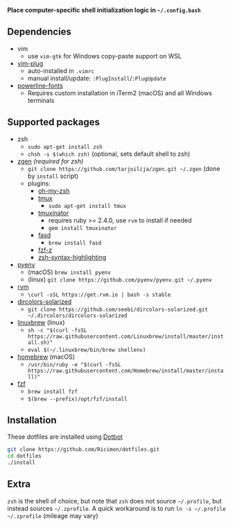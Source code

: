 **Place computer-specific shell initialization logic in `~/.config.bash`**

## Dependencies
- vim
	- use `vim-gtk` for Windows copy-paste support on WSL
- [vim-plug](https://github.com/junegunn/vim-plug)
	- auto-installed in `.vimrc`
	- manual install/update: `:PlugInstall`/`:PlugUpdate`
- [powerline-fonts](https://github.com/powerline/fonts)
	- Requires custom installation in iTerm2 (macOS) and all Windows terminals

## Supported packages
- zsh
	- `sudo apt-get install zsh`
	- `chsh -s $(which zsh)` (optional, sets default shell to zsh)
- [zgen](https://github.com/tarjoilija/zgen) *(required for zsh)*
	- `git clone https://github.com/tarjoilija/zgen.git ~/.zgen` (done by `install` script)
	- plugins:
		- [oh-my-zsh](https://github.com/ohmyzsh/ohmyzsh)
		- [tmux](https://github.com/tmux/tmux)
			- `sudo apt-get install tmux`
		- [tmuxinator](https://github.com/tmuxinator/tmuxinator)
			- requires ruby >= 2.4.0, use `rvm` to install if needed
			- `gem install tmuxinator`
		- [fasd](https://github.com/clvv/fasd)
			- `brew install fasd`
		- [fzf-z](https://github.com/andrewferrier/fzf-z)
		- [zsh-syntax-highlighting](https://github.com/zsh-users/zsh-syntax-highlighting)
- [pyenv](https://github.com/pyenv/pyenv)
	- (macOS) `brew install pyenv`
	- (linux) `git clone https://github.com/pyenv/pyenv.git ~/.pyenv`
- [rvm](https://github.com/rvm/rvm)
	- `\curl -sSL https://get.rvm.io | bash -s stable`
- [dircolors-solarized](https://github.com/seebi/dircolors-solarized)
	- `git clone https://github.com/seebi/dircolors-solarized.git ~/.dircolors/dircolors-solarized`
- [linuxbrew](https://linuxbrew.sh) (linux)
	- `sh -c "$(curl -fsSL https://raw.githubusercontent.com/Linuxbrew/install/master/install.sh)"`
	- `eval $(~/.linuxbrew/bin/brew shellenv)`
- [homebrew](https://brew.sh) (macOS)
	- `/usr/bin/ruby -e "$(curl -fsSL https://raw.githubusercontent.com/Homebrew/install/master/install)"`
- [fzf](https://github.com/junegunn/fzf)
	- `brew install fzf`
	- `$(brew --prefix)/opt/fzf/install`

## Installation
These dotfiles are installed using [Dotbot](https://github.com/anishathalye/dotbot)
```bash
git clone https://github.com/Ricimon/dotfiles.git
cd dotfiles
./install
```

## Extra
`zsh` is the shell of choice, but note that `zsh` does not source `~/.profile`, but instead sources `~/.zprofile`. A quick workaround is to run `ln -s ~/.profile ~/.zprofile` (mileage may vary)
